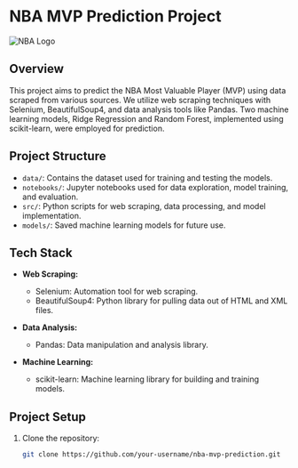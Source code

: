 # NBA MVP Prediction Project

![NBA Logo](https://worldvectorlogo.com/logo/nba-6)

## Overview

This project aims to predict the NBA Most Valuable Player (MVP) using data scraped from various sources. We utilize web scraping techniques with Selenium, BeautifulSoup4, and data analysis tools like Pandas. Two machine learning models, Ridge Regression and Random Forest, implemented using scikit-learn, were employed for prediction.

## Project Structure

- `data/`: Contains the dataset used for training and testing the models.
- `notebooks/`: Jupyter notebooks used for data exploration, model training, and evaluation.
- `src/`: Python scripts for web scraping, data processing, and model implementation.
- `models/`: Saved machine learning models for future use.

## Tech Stack

- **Web Scraping:**
  - Selenium: Automation tool for web scraping.
  - BeautifulSoup4: Python library for pulling data out of HTML and XML files.

- **Data Analysis:**
  - Pandas: Data manipulation and analysis library.

- **Machine Learning:**
  - scikit-learn: Machine learning library for building and training models.

## Project Setup

1. Clone the repository:

   ```bash
   git clone https://github.com/your-username/nba-mvp-prediction.git
